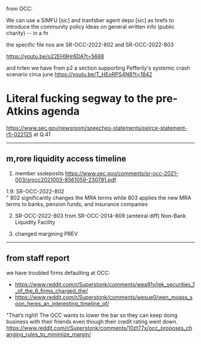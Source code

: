 from OCC:

We can use a SIMFU [sic] and tranfsber agent depo [sic] as hrefs to introduce the community policy  ideas on general written info (public charity) -- in a fn

the specific file nos are SR-OCC-2022-802 and SR-OCC-2022-803


https://youtu.be/o22EH9Hr6DA?t=5688

and hrten we have from p2 a section supporting Pefferily's systemic crash scenario circa june
https://youtu.be/T_HEoRPS4N8?t=1842

# Literal fucking segway to the pre-Atkins agenda

https://www.sec.gov/newsroom/speeches-statements/peirce-statement-rfi-022125 at Q.41
  

---

## m,rore liquidity  access timeline

1.  member ssdeposits
https://www.sec.gov/comments/sr-occ-2021-003/srocc2021003-8561059-230781.pdf

1.9: SR-OCC-2022-802  
" 802 significantly changes the MRA terms while 803 applies the new MRA terms to banks, pension funds, and insurance companies

2. SR-OCC-2022-803 from SR-OCC-2014-809 (amteiral diff)
Non-Bank Liquidity Facility

3.  changed margining
PREV

--- 

## from staff report 

we have  troubled firms defaulting at OCC:

- https://www.reddit.com/r/Superstonk/comments/wea91y/lek_securities_1_of_the_6_firms_charged_the/
- https://www.reddit.com/r/Superstonk/comments/wesue0/wen_moass_soon_heres_an_interesting_timeline_of/

"That’s right!  The OCC wants to lower the bar so they can keep doing business with their friends even though their credit rating went down.
https://www.reddit.com/r/Superstonk/comments/10zt77x/occ_proposes_changing_rules_to_minimize_margin/